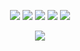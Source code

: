 <p align="center">
  <img src="https://i.gifer.com/origin/42/426b74db697cf240f129ab82fa379241_w200.gif"/>
  <img src="https://media.tenor.com/L4TD4MWFy40AAAAj/kirby.gif"/>
  <img src="https://studio.code.org/v3/assets/sJlITuw1kMzvGSQy2QqoQj6IMjb4ekCMTVjZCbouR-U/kirby_calling_for_an_assistant_by_marxkirby-dbo5isa.gif"/>
  <img src="https://img1.picmix.com/output/stamp/normal/3/9/6/5/2385693_24329.gif"/>
  <img src="https://static.wikia.nocookie.net/722d3979-d955-4ac3-abc7-37147d1874bd/scale-to-width/755"/>
</p>
<p align="center">
  <a href="https://skillicons.dev">
    <img src="https://skillicons.dev/icons?i=bash,linux,kali,redhat,apple,raspberrypi,mint,windows,azure,regex,py,powershell,postgres,html,css,js,notion,wordpress,figma,xd" />
  </a>
</p>
